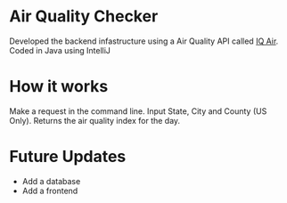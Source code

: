 # Air Quality Checker
Developed the backend infastructure using a Air Quality API called [IQ Air](https://www.iqair.com/us/commercial-air-quality-monitors/api). Coded in Java using IntelliJ

# How it works
Make a request in the command line. Input State, City and County (US Only). Returns the air quality index for the day.

# Future Updates
* Add a database
* Add a frontend
